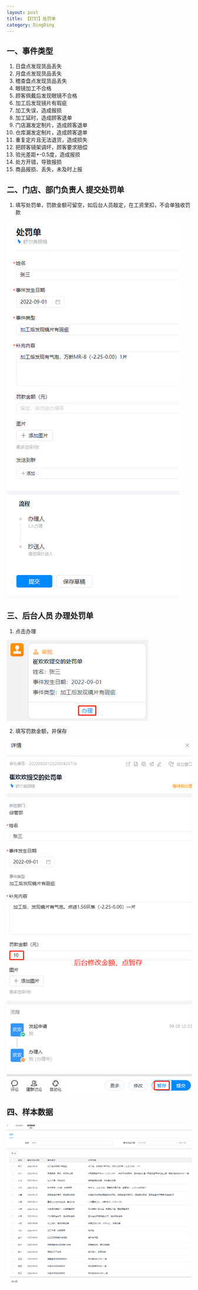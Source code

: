 ```yaml
---
layout: post
title: 【钉钉】处罚单
category: DingDing
---
```


## 一、事件类型

1. 日盘点发现货品丢失
2. 月盘点发现货品丢失
3. 稽查盘点发现货品丢失
4. 眼镜加工不合格
5. 顾客佩戴后发现眼镜不合格
6. 加工后发现镜片有瑕疵
7. 加工失误，造成报损
8. 加工延时，造成顾客退单
9. 门店漏发定制片，造成顾客退单
10. 仓库漏发定制片，造成顾客退单
11. 重复定片且无法退货，造成损失
12. 把顾客镜架调坏，顾客要求赔偿
13. 验光差距+-0.5度，造成报损
14. 处方开错，导致报损
15. 商品报损、丢失，未及时上报



## 二、门店、部门负责人 提交处罚单

1. 填写处罚单，罚款金额可留空，如后台人员敲定，在工资里扣，不会单独收罚款

![process](/images/front.png)



## 三、后台人员 办理处罚单

1. 点击办理

![process](/images/process.png)

2. 填写罚款金额，并保存

![console](/images/console.png)



## 四、样本数据

![console](/images/list.png)
